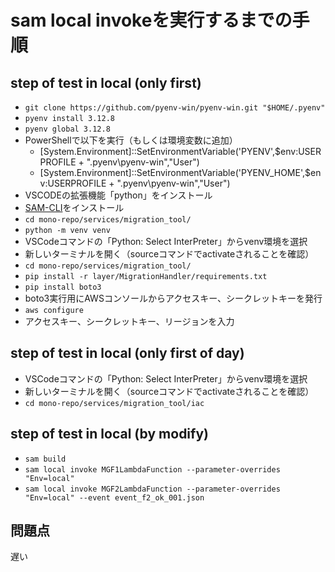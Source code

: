 # sam local invokeを実行するまでの手順

## step of test in local (only first)
- `git clone https://github.com/pyenv-win/pyenv-win.git "$HOME/.pyenv"`
- `pyenv install 3.12.8`
- `pyenv global 3.12.8`
- PowerShellで以下を実行（もしくは環境変数に追加）
  - [System.Environment]::SetEnvironmentVariable('PYENV',$env:USERPROFILE + "\.pyenv\pyenv-win\","User")
  - [System.Environment]::SetEnvironmentVariable('PYENV_HOME',$env:USERPROFILE + "\.pyenv\pyenv-win\","User")
- VSCODEの拡張機能「python」をインストール
- [SAM-CLI](https://docs.aws.amazon.com/ja_jp/serverless-application-model/latest/developerguide/install-sam-cli.html)をインストール
- `cd mono-repo/services/migration_tool/`
- `python -m venv venv`
- VSCodeコマンドの「Python: Select InterPreter」からvenv環境を選択
- 新しいターミナルを開く（sourceコマンドでactivateされることを確認）
- `cd mono-repo/services/migration_tool/`
- `pip install -r layer/MigrationHandler/requirements.txt`
- `pip install boto3`
- boto3実行用にAWSコンソールからアクセスキー、シークレットキーを発行
- `aws configure`
- アクセスキー、シークレットキー、リージョンを入力

## step of test in local (only first of day)
- VSCodeコマンドの「Python: Select InterPreter」からvenv環境を選択
- 新しいターミナルを開く（sourceコマンドでactivateされることを確認）
- `cd mono-repo/services/migration_tool/iac`

## step of test in local (by modify)
- `sam build`
- `sam local invoke MGF1LambdaFunction --parameter-overrides "Env=local"`
- `sam local invoke MGF2LambdaFunction --parameter-overrides "Env=local" --event event_f2_ok_001.json`

## 問題点
遅い